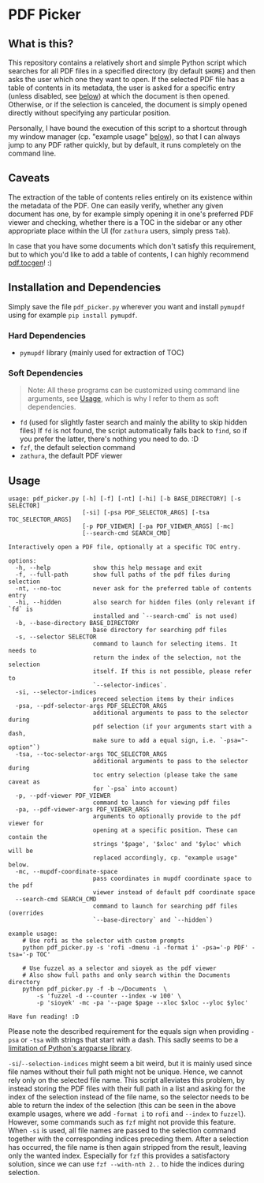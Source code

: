 # PDF Picker

## What is this?
This repository contains a relatively short and simple Python script which searches for all PDF files in a specified directory (by default `$HOME`) and then asks the user which one they want to open.
If the selected PDF file has a table of contents in its metadata, the user is asked for a specific entry (unless disabled, see [below](#Usage)) at which the document is then opened.
Otherwise, or if the selection is canceled, the document is simply opened directly without specifying any particular position.

Personally, I have bound the execution of this script to a shortcut through my window manager (cp. "example usage" [below](#Usage)), so that I can always jump to any PDF rather quickly, but by default, it runs completely on the command line.

## Caveats
The extraction of the table of contents relies entirely on its existence within the metadata of the PDF.
One can easily verify, whether any given document has one, by for example simply opening it in one's preferred PDF viewer and checking, whether there is a TOC in the sidebar or any other appropriate place within the UI (for `zathura` users, simply press `Tab`).

In case that you have some documents which don't satisfy this requirement, but to which you'd like to add a table of contents, I can highly recommend [pdf.tocgen](https://github.com/Krasjet/pdf.tocgen)! :)

## Installation and Dependencies

Simply save the file `pdf_picker.py` wherever you want and install `pymupdf` using for example `pip install pymupdf`.

### Hard Dependencies
- `pymupdf` library (mainly used for extraction of TOC)

### Soft Dependencies

> Note: All these programs can be customized using command line arguments, see [Usage](#Usage), which is why I refer to them as soft dependencies.

- `fd` (used for slightly faster search and mainly the ability to skip hidden files)
    If `fd` is not found, the script automatically falls back to `find`, so if you prefer the latter, there's nothing you need to do. :D
- `fzf`, the default selection command
- `zathura`, the default PDF viewer

## Usage

```
usage: pdf_picker.py [-h] [-f] [-nt] [-hi] [-b BASE_DIRECTORY] [-s SELECTOR]
                     [-si] [-psa PDF_SELECTOR_ARGS] [-tsa TOC_SELECTOR_ARGS]
                     [-p PDF_VIEWER] [-pa PDF_VIEWER_ARGS] [-mc]
                     [--search-cmd SEARCH_CMD]

Interactively open a PDF file, optionally at a specific TOC entry.

options:
  -h, --help            show this help message and exit
  -f, --full-path       show full paths of the pdf files during selection
  -nt, --no-toc         never ask for the preferred table of contents entry
  -hi, --hidden         also search for hidden files (only relevant if `fd` is
                        installed and `--search-cmd` is not used)
  -b, --base-directory BASE_DIRECTORY
                        base directory for searching pdf files
  -s, --selector SELECTOR
                        command to launch for selecting items. It needs to
                        return the index of the selection, not the selection
                        itself. If this is not possible, please refer to
                        `--selector-indices`.
  -si, --selector-indices
                        preceed selection items by their indices
  -psa, --pdf-selector-args PDF_SELECTOR_ARGS
                        additional arguments to pass to the selector during
                        pdf selection (if your arguments start with a dash,
                        make sure to add a equal sign, i.e. `-psa="-option"`)
  -tsa, --toc-selector-args TOC_SELECTOR_ARGS
                        additional arguments to pass to the selector during
                        toc entry selection (please take the same caveat as
                        for `-psa` into account)
  -p, --pdf-viewer PDF_VIEWER
                        command to launch for viewing pdf files
  -pa, --pdf-viewer-args PDF_VIEWER_ARGS
                        arguments to optionally provide to the pdf viewer for
                        opening at a specific position. These can contain the
                        strings '$page', '$xloc' and '$yloc' which will be
                        replaced accordingly, cp. "example usage" below.
  -mc, --mupdf-coordinate-space
                        pass coordinates in mupdf coordinate space to the pdf
                        viewer instead of default pdf coordinate space
  --search-cmd SEARCH_CMD
                        command to launch for searching pdf files (overrides
                        `--base-directory` and `--hidden`)

example usage:
    # Use rofi as the selector with custom prompts
    python pdf_picker.py -s 'rofi -dmenu -i -format i' -psa='-p PDF' -tsa='-p TOC'

    # Use fuzzel as a selector and sioyek as the pdf viewer
    # Also show full paths and only search within the Documents directory
    python pdf_picker.py -f -b ~/Documents  \
        -s 'fuzzel -d --counter --index -w 100' \
        -p 'sioyek' -mc -pa '--page $page --xloc $xloc --yloc $yloc'

Have fun reading! :D
```

Please note the described requirement for the equals sign when providing `-psa` or `-tsa` with strings that start with a dash.
This sadly seems to be a [limitation of Python's argparse library](https://github.com/python/cpython/issues/53580).

`-si`/`--selection-indices` might seem a bit weird, but it is mainly used since file names without their full path might not be unique.
Hence, we cannot rely only on the selected file name.
This script alleviates this problem, by instead storing the PDF files with their full path in a list and asking for the index of the selection instead of the file name, so the selector needs to be able to return the index of the selection (this can be seen in the above example usages, where we add `-format i` to `rofi` and `--index` to `fuzzel`).
However, some commands such as `fzf` might not provide this feature.
When `-si` is used, all file names are passed to the selection command together with the corresponding indices preceding them.
After a selection has occurred, the file name is then again stripped from the result, leaving only the wanted index.
Especially for `fzf` this provides a satisfactory solution, since we can use `fzf --with-nth 2..` to hide the indices during selection.
